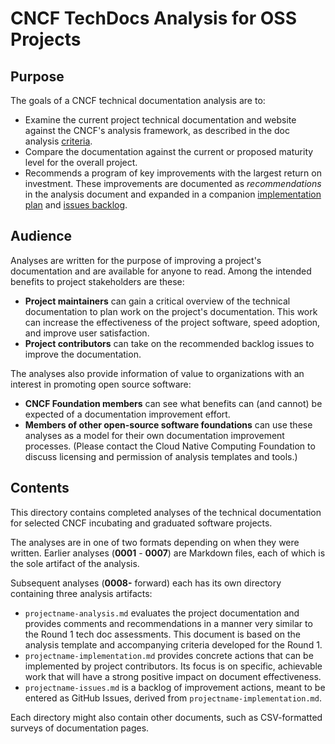<!-- cSpell:ignore projectname -->

# CNCF TechDocs Analysis for OSS Projects

## Purpose

The goals of a CNCF technical documentation analysis are to:

- Examine the current project technical documentation and website against the
  CNCF's analysis framework, as described in the doc analysis
  [criteria](../docs/analysis/criteria.md).
- Compare the documentation against the current or proposed maturity level for
  the overall project.
- Recommends a program of key improvements with the largest return on
  investment. These improvements are documented as _recommendations_ in the
  analysis document and expanded in a companion
  [implementation plan](../docs/analysis/resources/implementation-template.md)
  and [issues backlog](../docs/analysis/resources/umbrella-issue-template.md).

## Audience

Analyses are written for the purpose of improving a project's documentation and
are available for anyone to read. Among the intended benefits to project
stakeholders are these:

- **Project maintainers** can gain a critical overview of the technical
  documentation to plan work on the project's documentation. This work can
  increase the effectiveness of the project software, speed adoption, and
  improve user satisfaction.
- **Project contributors** can take on the recommended backlog issues to improve
  the documentation.

The analyses also provide information of value to organizations with an interest
in promoting open source software:

- **CNCF Foundation members** can see what benefits can (and cannot) be expected
  of a documentation improvement effort.
- **Members of other open-source software foundations** can use these analyses
  as a model for their own documentation improvement processes. (Please contact
  the Cloud Native Computing Foundation to discuss licensing and permission of
  analysis templates and tools.)

## Contents

This directory contains completed analyses of the technical documentation for
selected CNCF incubating and graduated software projects.

The analyses are in one of two formats depending on when they were written.
Earlier analyses (**0001** - **0007**) are Markdown files, each of which is the
sole artifact of the analysis.

Subsequent analyses (**0008-** forward) each has its own directory containing
three analysis artifacts:

- `projectname-analysis.md` evaluates the project documentation and provides
  comments and recommendations in a manner very similar to the Round 1 tech doc
  assessments. This document is based on the analysis template and accompanying
  criteria developed for the Round 1.
- `projectname-implementation.md` provides concrete actions that can be
  implemented by project contributors. Its focus is on specific, achievable work
  that will have a strong positive impact on document effectiveness.
- `projectname-issues.md` is a backlog of improvement actions, meant to be
  entered as GitHub Issues, derived from `projectname-implementation.md`.

Each directory might also contain other documents, such as CSV-formatted surveys
of documentation pages.
